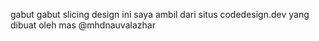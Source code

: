 gabut gabut slicing
design ini saya ambil dari situs codedesign.dev yang dibuat oleh mas @mhdnauvalazhar
